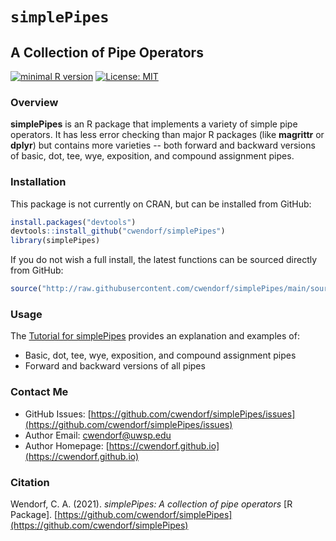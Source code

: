 
# `simplePipes` 

## A Collection of Pipe Operators

[![minimal R version](https://img.shields.io/badge/R%3E%3D-3.6.2-6666ff.svg)](https://cran.r-project.org/)
[![License: MIT](https://img.shields.io/badge/License-MIT-blue.svg)](https://opensource.org/licenses/MIT)

### Overview

**simplePipes** is an R package that implements a variety of simple pipe operators. It has less error checking than major R packages (like **magrittr** or **dplyr**) but contains more varieties -- both forward and backward versions of basic, dot, tee, wye, exposition, and compound assignment pipes.

### Installation

This package is not currently on CRAN, but can be installed from GitHub:

``` r
install.packages("devtools")
devtools::install_github("cwendorf/simplePipes")
library(simplePipes)
```

If you do not wish a full install, the latest functions can be sourced directly from GitHub:

```r
source("http://raw.githubusercontent.com/cwendorf/simplePipes/main/source-simplePipes.R")
```

### Usage

The [Tutorial for simplePipes](./docs/README.md) provides an explanation and examples of:

- Basic, dot, tee, wye, exposition, and compound assignment pipes
- Forward and backward versions of all pipes

### Contact Me

- GitHub Issues: [https://github.com/cwendorf/simplePipes/issues](https://github.com/cwendorf/simplePipes/issues) 
- Author Email: [cwendorf@uwsp.edu](mailto:cwendorf@uwsp.edu)
- Author Homepage: [https://cwendorf.github.io](https://cwendorf.github.io)
 
### Citation

Wendorf, C. A. (2021). *simplePipes: A collection of pipe operators* [R Package]. [https://github.com/cwendorf/simplePipes](https://github.com/cwendorf/simplePipes)
